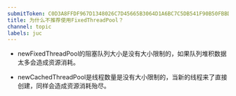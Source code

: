 ```yaml
---
submitToken: C0D3A8FFDF967D1348026C7D45665B3064D1A6BC7C5DB541F90B50FBBD44B855
title: 为什么不推荐使用FixedThreadPool？
channel: topic
labels: juc
---
```


- newFixedThreadPool的阻塞队列大小是没有大小限制的，如果队列堆积数据太多会造成资源消耗。

- newCachedThreadPool是线程数量是没有大小限制的，当新的线程来了直接创建，同样会造成资源消耗殆尽。